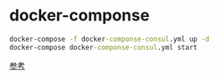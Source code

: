 
# docker-componse
```cmd
docker-compose -f docker-componse-consul.yml up -d
docker-compose docker-componse-consul.yml start
```
[参考](https://gitchat.csdn.net/activity/5b38ac365db6f06811eafec9?depth_1-utm_source=distribute.pc_relevant.none-task&utm_source=distribute.pc_relevant.none-task)